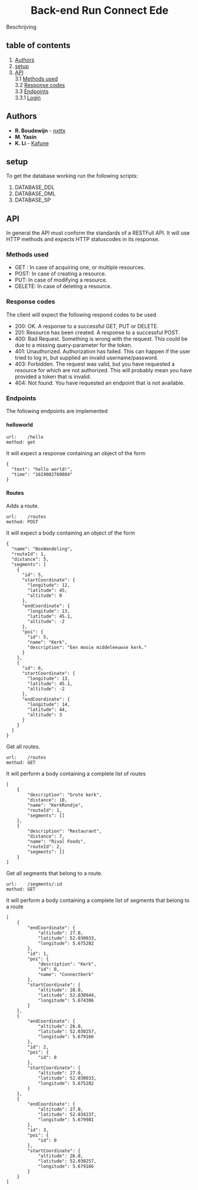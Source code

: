 <h1 align="center">
  <br>
  Back-end Run Connect Ede
  <br>
</h1>
Beschrijving

## table of contents
1. [Authors](#authors)
2. [setup](#setup)
3. [API](#API)<br>
    3.1 [Methods used](#Methods-used)<br>
    3.2 [Response codes](#Response-codes)<br>
    3.3 [Endpoints](#Endpoints)<br>
        3.3.1 [Login](#Login)<br>

        

## Authors
* **R. Boudewijn** - [nxttx](https://github.com/nxttx)
* **M. Yasin**
* **K. Li** - [Kafune](https://github.com/Kafune)

## setup
To get the database working run the following scripts:
1. DATABASE_DDL
2. DATABASE_DML
3. DATABASE_SP

## API

In general the API must conform the standards of a RESTFull API. It will use HTTP methods and expects HTTP statuscodes in its response.

### Methods used

* GET : In case of acquiring one, or multiple resources.
* POST: In case of creating a resource.
* PUT: In case of modifying  a resource.
* DELETE: In case of deleting a resource.

### Response codes

The client will expect the following respond codes to be used

* 200: OK. A response to a successful GET, PUT or DELETE.
* 201: Resource has been created. A response to a successful POST.
* 400: Bad Request. Something is wrong with the request. This could be due to
  a missing query-parameter for the token.
* 401: Unauthorized. Authorization has failed. This can happen if the user tried to log in, but supplied an invalid username/password.
* 403: Forbidden. The request was valid, but you have requested a resource for which are not authorized. This will probably mean you have provided a token that is invalid.
* 404: Not found. You have requested an endpoint that is not available.

### Endpoints
The following endpoints are implemented

#### helloworld

```
url:    /hello
method: get
```

It will expect a response containing an object of the form

```
{
  "text": "hello world!",
  "time": "1619082760084"
}
```

#### Routes

Adds a route.
```
url:    /routes
method: POST
```


It will expect a body containing an object of the form

```
{
  "name": "BosWandeling",
  "routeId": 1,
  "distance": 5,
  "segments": [
    {
      "id": 5,
      "startCoordinate": {
        "longitude": 12,
        "latitude": 45,
        "altitude": 0
      },
      "endCoordinate": {
        "longitude": 13,
        "latitude": 45.1,
        "altitude": -2
      },
      "poi": {
        "id": 5,
        "name": "Kerk",
        "description": "Een mooie middeleeuwse kerk."
      }
    },
    {
      "id": 6,
      "startCoordinate": {
        "longitude": 13,
        "latitude": 45.1,
        "altitude": -2
      },
      "endCoordinate": {
        "longitude": 14,
        "latitude": 44,
        "altitude": 3
      }
    }
  ]
}
```

Get all routes.
```
url:    /routes
method: GET
```

It will perform a body containing a complete list of routes

```
[
    {
        "description": "Grote kerk",
        "distance": 10,
        "name": "KerkRondje",
        "routeId": 1,
        "segments": []
    },
    {
        "description": "Restaurant",
        "distance": 7,
        "name": "Rival Foods",
        "routeId": 2,
        "segments": []
    }
]
```
Get all segments that belong to a route.
```
url:    /segments/:id
method: GET
```

It will perform a body containing a complete list of segments that belong to a route

```
[
    {
        "endCoordinate": {
            "altitude": 27.0,
            "latitude": 52.030033,
            "longitude": 5.675282
        },
        "id": 1,
        "poi": {
            "description": "Kerk",
            "id": 0,
            "name": "Connectkerk"
        },
        "startCoordinate": {
            "altitude": 28.0,
            "latitude": 52.030944,
            "longitude": 5.674306
        }
    },
    {
        "endCoordinate": {
            "altitude": 26.0,
            "latitude": 52.030257,
            "longitude": 5.679166
        },
        "id": 2,
        "poi": {
            "id": 0
        },
        "startCoordinate": {
            "altitude": 27.0,
            "latitude": 52.030033,
            "longitude": 5.675282
        }
    },
    {
        "endCoordinate": {
            "altitude": 27.0,
            "latitude": 52.034237,
            "longitude": 5.679981
        },
        "id": 3,
        "poi": {
            "id": 0
        },
        "startCoordinate": {
            "altitude": 26.0,
            "latitude": 52.030257,
            "longitude": 5.679166
        }
    }
]
```
